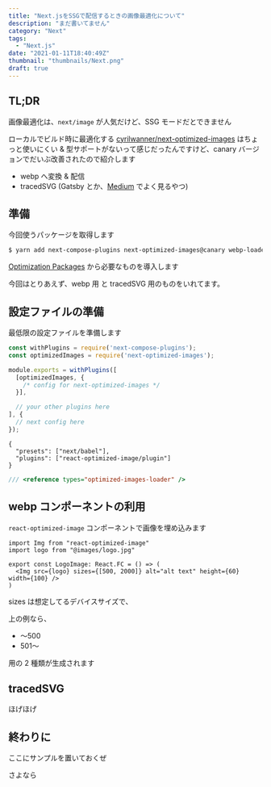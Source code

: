 ```yaml
---
title: "Next.jsをSSGで配信するときの画像最適化について"
description: "まだ書いてません"
category: "Next"
tags:
  - "Next.js"
date: "2021-01-11T18:40:49Z"
thumbnail: "thumbnails/Next.png"
draft: true
---
```


<!-- canary ブランチでまだ tracedSVG が未対応なので、対応次第加筆して投稿する！！ -->

## TL;DR

画像最適化は、`next/image` が人気だけど、SSG モードだとできません

ローカルでビルド時に最適化する [cyrilwanner/next-optimized-images](https://github.com/cyrilwanner/next-optimized-images) はちょっと使いにくい & 型サポートがないって感じだったんですけど、canary バージョンでだいぶ改善されたので紹介します

- webp へ変換 & 配信
- tracedSVG (Gatsby とか、[Medium](https://medium.com/) でよく見るやつ)

## 準備

今回使うパッケージを取得します

```bash
$ yarn add next-compose-plugins next-optimized-images@canary webp-loader image-trace-loader
```

[Optimization Packages](https://github.com/cyrilwanner/next-optimized-images#optimization-packages) から必要なものを導入します

今回はとりあえず、webp 用 と tracedSVG 用のものをいれてます。

## 設定ファイルの準備

最低限の設定ファイルを準備します

```javascript:next.config.js
const withPlugins = require('next-compose-plugins');
const optimizedImages = require('next-optimized-images');

module.exports = withPlugins([
  [optimizedImages, {
    /* config for next-optimized-images */
  }],

  // your other plugins here
], {
  // next config here
});
```

```json:.babelrc
{
  "presets": ["next/babel"],
  "plugins": ["react-optimized-image/plugin"]
}
```

```typescript:next-env.d.ts
/// <reference types="optimized-images-loader" />
```

## webp コンポーネントの利用

`react-optimized-image` コンポーネントで画像を埋め込みます

```tsx
import Img from "react-optimized-image"
import logo from "@images/logo.jpg"

export const LogoImage: React.FC = () => (
  <Img src={logo} sizes={[500, 2000]} alt="alt text" height={60} width={100} />
)
```

sizes は想定してるデバイスサイズで、

上の例なら、

- 〜500
- 501〜

用の 2 種類が生成されます

## tracedSVG

ほげほげ

## 終わりに

ここにサンプルを置いておくぜ

さよなら
